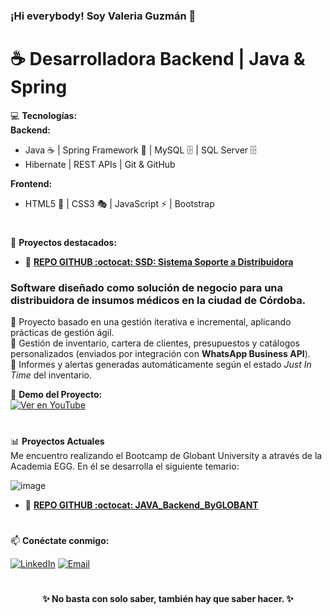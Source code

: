 ### ¡Hi everybody! Soy Valeria Guzmán 👋  
# ☕ **Desarrolladora Backend | Java & Spring**  

💻 **Tecnologías:**  
**Backend:**
- Java ☕ | Spring Framework 🌱 | MySQL 🗄️  | SQL Server 🗄️
- Hibernate | REST APIs | Git & GitHub

**Frontend:** 
- HTML5 🎨 | CSS3 🎭 | JavaScript ⚡ | Bootstrap

#

📌 **Proyectos destacados:**  
- 🔗 **[REPO GITHUB :octocat: SSD: Sistema Soporte a Distribuidora](https://github.com/Proyecto-Final-5K2-Grupo-1-2022/SSD.git)**

### Software diseñado como solución de negocio para una distribuidora de insumos médicos en la ciudad de Córdoba.  
  🔹 Proyecto basado en una gestión iterativa e incremental, aplicando prácticas de gestión ágil.  
  🔹 Gestión de inventario, cartera de clientes, presupuestos y catálogos personalizados (enviados por integración con **WhatsApp   Business API**).  
  🔹 Informes y alertas generadas automáticamente según el estado *Just In Time* del inventario.  

  🎥 **Demo del Proyecto:**  
  [![Ver en YouTube](https://img.youtube.com/vi/ID_DEL_VIDEO/hqdefault.jpg)](https://youtu.be/dX-hZwP3lJc?si=WV2TalLBjKYi3fd0)

#

📊 **Proyectos Actuales**  
Me encuentro realizando el Bootcamp de Globant University a através de la Academia EGG.
En él se desarrolla el siguiente temario:

![image](https://github.com/user-attachments/assets/ec9a3115-8b47-4600-87eb-8d573472fc62)
- 🔗 **[REPO GITHUB :octocat: JAVA_Backend_ByGLOBANT](https://github.com/vale-guzman/Java_Backend_ByGLOBANT.git)**

#
📫 **Conéctate conmigo:**  

[![LinkedIn](https://img.shields.io/badge/LinkedIn-ValeriaGuzmán-blue?logo=linkedin)](https://www.linkedin.com/in/monica-valeria-guzman/) 
[![Email](https://img.shields.io/badge/Email-mvale888@gmail.com-red?logo=gmail)](mailto:mvale888@gmail.com)

#
<p align="center">
  <strong>✨ No basta con solo saber, también hay que saber hacer. ✨</strong>
</p>
